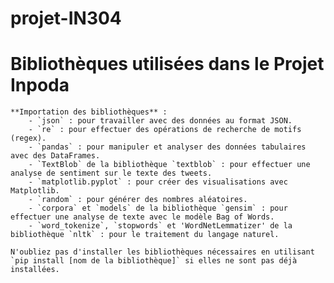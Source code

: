# projet-IN304
# Bibliothèques utilisées dans le Projet Inpoda

    **Importation des bibliothèques** :
        - `json` : pour travailler avec des données au format JSON.
        - `re` : pour effectuer des opérations de recherche de motifs (regex).
        - `pandas` : pour manipuler et analyser des données tabulaires avec des DataFrames.
        - `TextBlob` de la bibliothèque `textblob` : pour effectuer une analyse de sentiment sur le texte des tweets.
        - `matplotlib.pyplot` : pour créer des visualisations avec Matplotlib.
        - `random` : pour générer des nombres aléatoires.
        - `corpora` et `models` de la bibliothèque `gensim` : pour effectuer une analyse de texte avec le modèle Bag of Words.
        - `word_tokenize`, `stopwords` et 'WordNetLemmatizer' de la bibliothèque `nltk` : pour le traitement du langage naturel.

    N'oubliez pas d'installer les bibliothèques nécessaires en utilisant `pip install [nom de la bibliothèque]` si elles ne sont pas déjà installées.
